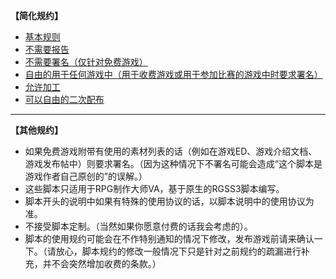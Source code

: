 <p>
	<strong>【简化规约】</strong>
</p>
<ul>
	<li>
		<a href="http://rmtemp.lofter.com/post/3e26fe_156e50a">基本规则</a> 
	</li>
	<li>
		<a href="http://rmtemp.lofter.com/post/3e26fe_156f16f">不需要报告</a> 
	</li>
	<li>
		<a href="http://rmtemp.lofter.com/post/3e26fe_156e513">不需要署名（仅针对免费游戏）</a> 
	</li>
	<li>
		<a href="http://rmtemp.lofter.com/post/3e26fe_156f11b">自由的用于任何游戏中（用于收费游戏或用于参加比赛的游戏中时要求署名）</a> 
	</li>
	<li>
		<a href="http://rmtemp.lofter.com/post/3e26fe_156f131">允许加工</a> 
	</li>
	<li>
		<a href="http://rmtemp.lofter.com/post/3e26fe_156f1c7">可以自由的二次配布</a> 
	</li>
</ul>
<hr>
<p>
	<strong>【其他规约】</strong>
</p>
<ul>
	<li>
		如果免费游戏附带有使用的素材列表的话（例如在游戏ED、游戏介绍文档、游戏发布帖中）则要求署名。（因为这种情况下不署名可能会造成“这个脚本是游戏作者自己原创的”的误解。）
	</li>
	<li>
		这些脚本只适用于RPG制作大师VA，基于原生的RGSS3脚本编写。
	</li>
	<li>
		脚本开头的说明中如果有特殊的使用协议的话，以脚本说明中的使用协议为准。
	</li>
	<li>
		不接受脚本定制。（当然如果你愿意付费的话我会考虑的）。
	</li>
	<li>
		脚本的使用规约可能会在不作特别通知的情况下修改，发布游戏前请来确认一下。（请放心，脚本规约的修改一般情况下只是针对之前规约的疏漏进行补充，并不会突然增加收费的条款。）
	</li>
</ul>
